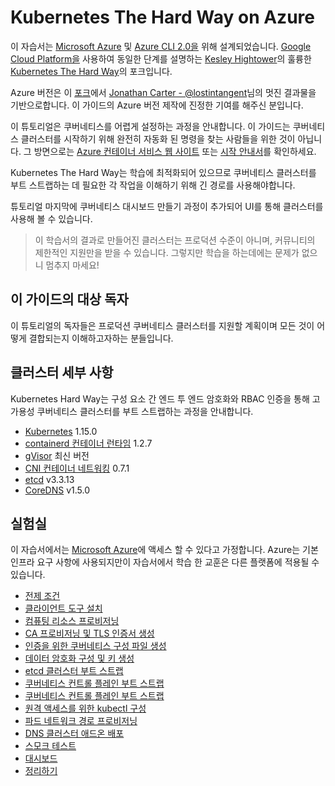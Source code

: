 # Kubernetes The Hard Way on Azure

이 자습서는 [Microsoft Azure](https://azure.microsoft.com) 및 [Azure CLI 2.0을](https://github.com/azure/azure-cli) 위해 설계되었습니다. [Google Cloud Platform을](https://github.com/kelseyhightower/kubernetes-the-hard-way) 사용하여 동일한 단계를 설명하는 [Kesley Hightower](https://twitter.com/kelseyhightower)의 훌륭한 [Kubernetes The Hard Way](https://cloud.google.com)의 포크입니다.

Azure 버전은 이 [포크](https://twitter.com/LostInTangent)에서 [Jonathan Carter - @lostintangent](https://github.com/lostintangent/kubernetes-the-hard-way)님의 멋진 결과물을 기반으로합니다. 이 가이드의 Azure 버전 제작에 진정한 기여를 해주신 분입니다.

이 튜토리얼은 쿠버네티스를 어렵게 설정하는 과정을 안내합니다. 이 가이드는 쿠버네티스 클러스터를 시작하기 위해 완전히 자동화 된 명령을 찾는 사람들을 위한 것이 아닙니다. 그 방면으로는 [Azure 컨테이너 서비스 웹 사이트](https://azure.microsoft.com/en-us/services/container-service) 또는 [시작 안내서](http://kubernetes.io/docs/getting-started-guides)를 확인하세요.

Kubernetes The Hard Way는 학습에 최적화되어 있으므로 쿠버네티스 클러스터를 부트 스트랩하는 데 필요한 각 작업을 이해하기 위해 긴 경로를 사용해야합니다.

튜토리얼 마지막에 쿠버네티스 대시보드 만들기 과정이 추가되어 UI를 통해 클러스터를 사용해 볼 수 있습니다.

> 이 학습서의 결과로 만들어진 클러스터는 프로덕션 수준이 아니며, 커뮤니티의 제한적인 지원만을 받을 수 있습니다. 그렇지만 학습을 하는데에는 문제가 없으니 멈추지 마세요!

## 이 가이드의 대상 독자

이 튜토리얼의 독자들은 프로덕션 쿠버네티스 클러스터를 지원할 계획이며 모든 것이 어떻게 결합되는지 이해하고자하는 분들입니다.

## 클러스터 세부 사항

Kubernetes Hard Way는 구성 요소 간 엔드 투 엔드 암호화와 RBAC 인증을 통해 고 가용성 쿠버네티스 클러스터를 부트 스트랩하는 과정을 안내합니다.

- [Kubernetes](https://github.com/kubernetes/kubernetes) 1.15.0
- [containerd 컨테이너 런타임](https://github.com/containerd/containerd) 1.2.7
- [gVisor](https://github.com/google/gvisor) 최신 버전
- [CNI 컨테이너 네트워킹](https://github.com/containernetworking/cni) 0.7.1
- [etcd](https://github.com/coreos/etcd) v3.3.13
- [CoreDNS](https://github.com/coredns/coredns) v1.5.0

## 실험실

이 자습서에서는 [Microsoft Azure](https://azure.microsoft.com)에 액세스 할 수 있다고 가정합니다. Azure는 기본 인프라 요구 사항에 사용되지만이 자습서에서 학습 한 교훈은 다른 플랫폼에 적용될 수 있습니다.

- [전제 조건](docs/01-prerequisites.md)
- [클라이언트 도구 설치](docs/02-client-tools.md)
- [컴퓨팅 리소스 프로비저닝](docs/03-compute-resources.md)
- [CA 프로비저닝 및 TLS 인증서 생성](docs/04-certificate-authority.md)
- [인증을 위한 쿠버네티스 구성 파일 생성](docs/05-kubernetes-configuration-files.md)
- [데이터 암호화 구성 및 키 생성](docs/06-data-encryption-keys.md)
- [etcd 클러스터 부트 스트랩](docs/07-bootstrapping-etcd.md)
- [쿠버네티스 컨트롤 플레인 부트 스트랩](docs/08-bootstrapping-kubernetes-controllers.md)
- [쿠버네티스 컨트롤 플레인 부트 스트랩](docs/09-bootstrapping-kubernetes-workers.md)
- [원격 액세스를 위한 kubectl 구성](docs/10-configuring-kubectl.md)
- [파드 네트워크 경로 프로비저닝](docs/11-pod-network-routes.md)
- [DNS 클러스터 애드온 배포](docs/12-dns-addon.md)
- [스모크 테스트](docs/13-smoke-test.md)
- [대시보드](docs/14-dashboard.md)
- [정리하기](docs/15-cleanup.md)

